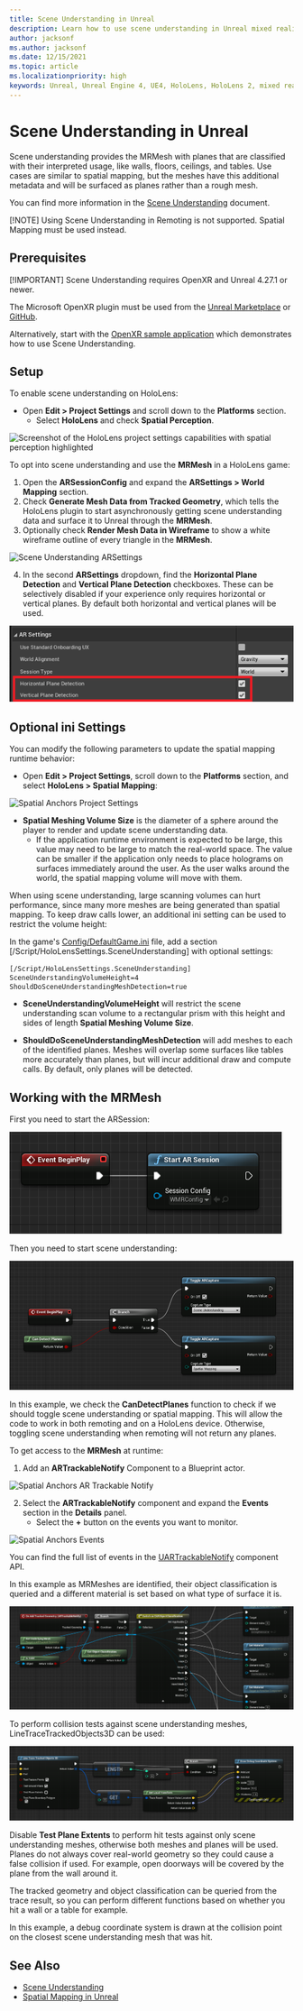 ```yaml
---
title: Scene Understanding in Unreal
description: Learn how to use scene understanding in Unreal mixed reality applications for HoloLens devices.
author: jacksonf
ms.author: jacksonf
ms.date: 12/15/2021
ms.topic: article
ms.localizationpriority: high
keywords: Unreal, Unreal Engine 4, UE4, HoloLens, HoloLens 2, mixed reality, development, features, documentation, guides, holograms, scene understanding, spatial mapping, mixed reality headset, windows mixed reality headset, virtual reality headset
---
```



# Scene Understanding in Unreal
Scene understanding provides the MRMesh with planes that are classified with their interpreted usage, like walls, floors, ceilings, and tables.  Use cases are similar to spatial mapping, but the meshes have this additional metadata and will be surfaced as planes rather than a rough mesh.

You can find more information in the [Scene Understanding](../../design/scene-understanding.md) document.

[!NOTE] Using Scene Understanding in Remoting is not supported.  Spatial Mapping must be used instead.


## Prerequisites
[!IMPORTANT] Scene Understanding requires OpenXR and Unreal 4.27.1 or newer.

The Microsoft OpenXR plugin must be used from the [Unreal Marketplace](https://www.unrealengine.com/marketplace/en-US/product/ef8930ca860148c498b46887da196239) or [GitHub](https://github.com/microsoft/Microsoft-OpenXR-Unreal/releases).

Alternatively, start with the [OpenXR sample application](https://github.com/microsoft/Microsoft-OpenXR-Unreal) which demonstrates how to use Scene Understanding.


## Setup
To enable scene understanding on HoloLens:
- Open **Edit > Project Settings** and scroll down to the **Platforms** section.    
    + Select **HoloLens** and check **Spatial Perception**.

![Screenshot of the HoloLens project settings capabilities with spatial perception highlighted](images/unreal-spatial-mapping-img-01.png)

To opt into scene understanding and use the **MRMesh** in a HoloLens game:
1. Open the **ARSessionConfig** and expand the **ARSettings > World Mapping** section. 
2. Check **Generate Mesh Data from Tracked Geometry**, which tells the HoloLens plugin to start asynchronously getting scene understanding data and surface it to Unreal through the **MRMesh**. 
3. Optionally check **Render Mesh Data in Wireframe** to show a white wireframe outline of every triangle in the **MRMesh**. 

![Scene Understanding ARSettings](images/unreal-spatialmapping-arsettings.PNG)

4. In the second **ARSettings** dropdown, find the **Horizontal Plane Detection** and **Vertical Plane Detection** checkboxes.  These can be selectively disabled if your experience only requires horizontal or vertical planes.  By default both horizontal and vertical planes will be used.

![Scene Understanding plane detection](images/unreal-sceneunderstanding-arsettings-planes.png)


## Optional ini Settings
You can modify the following parameters to update the spatial mapping runtime behavior:

- Open **Edit > Project Settings**, scroll down to the **Platforms** section, and select **HoloLens > Spatial Mapping**: 

![Spatial Anchors Project Settings](images/unreal-spatialmapping-projectsettings.PNG)

- **Spatial Meshing Volume Size** is the diameter of a sphere around the player to render and update scene understanding data.
    + If the application runtime environment is expected to be large, this value may need to be large to match the real-world space. The value can be smaller if the application only needs to place holograms on surfaces immediately around the user. As the user walks around the world, the spatial mapping volume will move with them.
    
When using scene understanding, large scanning volumes can hurt performance, since many more meshes are being generated than spatial mapping.  To keep draw calls lower, an additional ini setting can be used to restrict the volume height:

In the game's [Config/DefaultGame.ini](https://github.com/microsoft/Microsoft-OpenXR-Unreal/blob/076a5defe01e08360f382b2498d17708c00b85bf/MsftOpenXRGame/Config/DefaultGame.ini#L13) file, add a section [/Script/HoloLensSettings.SceneUnderstanding] with optional settings:

```
[/Script/HoloLensSettings.SceneUnderstanding]
SceneUnderstandingVolumeHeight=4
ShouldDoSceneUnderstandingMeshDetection=true
```
- **SceneUnderstandingVolumeHeight** will restrict the scene understanding scan volume to a rectangular prism with this height and sides of length **Spatial Meshing Volume Size**.

- **ShouldDoSceneUnderstandingMeshDetection** will add meshes to each of the identified planes.  Meshes will overlap some surfaces like tables more accurately than planes, but will incur additional draw and compute calls.  By default, only planes will be detected.


## Working with the MRMesh
First you need to start the ARSession:

![Blueprint starting the ARSession](images/unreal-sceneunderstanding-startarsession.png)

Then you need to start scene understanding:

![Blueprint of the ToggleARCapture function with scene understanding and spatial mapping](images/unreal-sceneunderstanding-togglearcapture.png)

In this example, we check the **CanDetectPlanes** function to check if we should toggle scene understanding or spatial mapping.  This will allow the code to work in both remoting and on a HoloLens device.  Otherwise, toggling scene understanding when remoting will not return any planes.

To get access to the **MRMesh** at runtime:
1. Add an **ARTrackableNotify** Component to a Blueprint actor. 

![Spatial Anchors AR Trackable Notify](images/unreal-spatialmapping-artrackablenotify.PNG)

2. Select the **ARTrackableNotify** component and expand the **Events** section in the **Details** panel. 
    - Select the **+** button on the events you want to monitor. 

![Spatial Anchors Events](images/unreal-spatialmapping-events.PNG)

You can find the full list of events in the [UARTrackableNotify](https://docs.unrealengine.com/4.27/API/Runtime/AugmentedReality/UARTrackableNotifyComponent/index.html) component API.

In this example as MRMeshes are identified, their object classification is queried and a different material is set based on what type of surface it is.

![Spatial Anchors AR Trackable Notify](images/unreal-sceneunderstanding-setmaterial.png)

To perform collision tests against scene understanding meshes, LineTraceTrackedObjects3D can be used:

![Spatial Anchors AR Trackable Notify](images/unreal-sceneunderstanding-linetrace.png)

Disable **Test Plane Extents** to perform hit tests against only scene understanding meshes, otherwise both meshes and planes will be used.  Planes do not always cover real-world geometry so they could cause a false collision if used.  For example, open doorways will be covered by the plane from the wall around it.  

The tracked geometry and object classification can be queried from the trace result, so you can perform different functions based on whether you hit a wall or a table for example.

In this example, a debug coordinate system is drawn at the collision point on the closest scene understanding mesh that was hit.

## See Also
* [Scene Understanding](../../design/scene-understanding.md)
* [Spatial Mapping in Unreal](./unreal-spatial-mapping.md)

